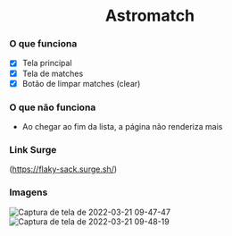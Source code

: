<div align="center" > <img width="10vw" src="https://img.icons8.com/office/344/fire-element.png"/>
 <h1 align="center"><strong>Astromatch</b></strong></h1></div>


### O que funciona
- [x] Tela principal
- [x] Tela de matches
- [x] Botão de limpar matches (clear)
  
### O que não funciona
- Ao chegar ao fim da lista, a página não renderiza mais

### Link Surge 
(https://flaky-sack.surge.sh/)

### Imagens
![Captura de tela de 2022-03-21 09-47-47](https://user-images.githubusercontent.com/56762847/160204433-d7c617c1-08dd-40c0-be96-2a9e380e7d4e.png)
![Captura de tela de 2022-03-21 09-48-19](https://user-images.githubusercontent.com/56762847/160204444-a80e892d-f7c2-4e73-9c12-e1f1485e3185.png)

